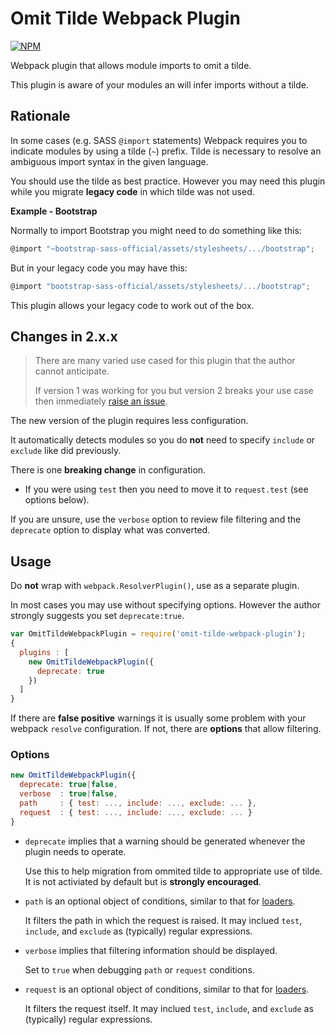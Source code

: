 # Omit Tilde Webpack Plugin

[![NPM](https://nodei.co/npm/omit-tilde-webpack-plugin.png)](http://github.com/bholloway/omit-tilde-webpack-plugin)

Webpack plugin that allows module imports to omit a tilde.

This plugin is aware of your modules an will infer imports without a tilde.

## Rationale

In some cases (e.g. SASS `@import` statements) Webpack requires you to indicate modules by using a tilde (`~`) prefix. Tilde is necessary to resolve an ambiguous import syntax in the given language.

You should use the tilde as best practice. However you may need this plugin while you migrate **legacy code** in which tilde was not used.

**Example - Bootstrap**

Normally to import Bootstrap you might need to do something like this:

```javascript
@import "~bootstrap-sass-official/assets/stylesheets/.../bootstrap";
```

But in your legacy code you may have this:

```javascript
@import "bootstrap-sass-official/assets/stylesheets/.../bootstrap";
```

This plugin allows your legacy code to work out of the box.

## Changes in 2.x.x

> There are many varied use cased for this plugin that the author cannot anticipate.
> 
> If version 1 was working for you but version 2 breaks your use case then immediately [raise an issue](https://github.com/bholloway/omit-tilde-webpack-plugin/issues).

The new version of the plugin requires less configuration.

It automatically detects modules so you do **not** need to specify `include` or `exclude` like did previously.

There is one **breaking change** in configuration.

* If you were using `test` then you need to move it to `request.test` (see options below).

If you are unsure, use the `verbose` option to review file filtering and the `deprecate` option to display what was converted.

## Usage

Do **not** wrap with `webpack.ResolverPlugin()`, use as a separate plugin.

In most cases you may use without specifying options. However the author strongly suggests you set `deprecate:true`.

```javascript
var OmitTildeWebpackPlugin = require('omit-tilde-webpack-plugin');
{
  plugins : [
    new OmitTildeWebpackPlugin({
      deprecate: true
    })
  ]
}
```

If there are **false positive** warnings it is usually some problem with your webpack `resolve` configuration. If not, there are **options** that allow filtering.

### Options

```javascript
new OmitTildeWebpackPlugin({
  deprecate: true|false,
  verbose  : true|false,
  path     : { test: ..., include: ..., exclude: ... },
  request  : { test: ..., include: ..., exclude: ... }
}
```

* `deprecate` implies that a warning should be generated whenever the plugin needs to operate.

  Use this to help migration from ommited tilde to appropriate use of tilde. It is not activiated by default but is **strongly encouraged**.

* `path` is an optional object of conditions, similar to that for [loaders](https://webpack.github.io/docs/configuration.html#module-loaders).

  It filters the path in which the request is raised. It may inclued `test`, `include`, and `exclude` as (typically) regular expressions.

* `verbose` implies that filtering information should be displayed.

  Set to `true` when debugging `path` or `request` conditions.

* `request` is an optional object of conditions, similar to that for [loaders](https://webpack.github.io/docs/configuration.html#module-loaders).

  It filters the request itself. It may inclued `test`, `include`, and `exclude` as (typically) regular expressions.